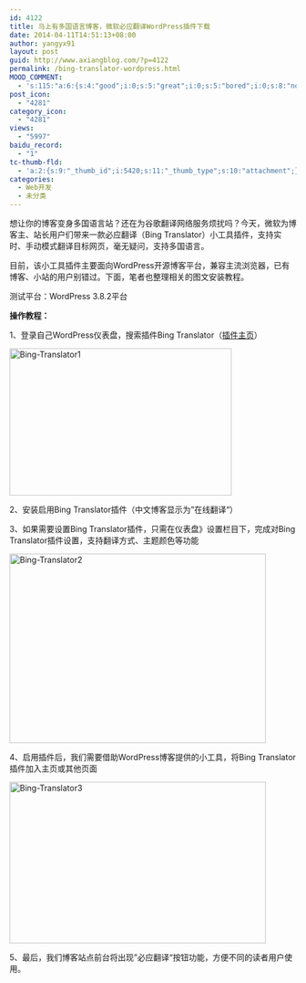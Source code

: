 ```yaml
---
id: 4122
title: 马上有多国语言博客，微软必应翻译WordPress插件下载
date: 2014-04-11T14:51:13+08:00
author: yangyx91
layout: post
guid: http://www.axiangblog.com/?p=4122
permalink: /bing-translator-wordpress.html
MOOD_COMMENT:
  - 's:115:"a:6:{s:4:"good";i:0;s:5:"great";i:0;s:5:"bored";i:0;s:8:"nonsense";i:0;s:13:"notunderstand";i:0;s:7:"passing";i:0;}";'
post_icon:
  - "4281"
category_icon:
  - "4281"
views:
  - "5997"
baidu_record:
  - "1"
tc-thumb-fld:
  - 'a:2:{s:9:"_thumb_id";i:5420;s:11:"_thumb_type";s:10:"attachment";}'
categories:
  - Web开发
  - 未分类
---
```

想让你的博客变身多国语言站？还在为谷歌翻译网络服务烦扰吗？今天，微软为博客主、站长用户们带来一款必应翻译（Bing Translator）小工具插件，支持实时、手动模式翻译目标网页，毫无疑问，支持多国语言。

目前，该小工具插件主要面向WordPress开源博客平台，兼容主流浏览器，已有博客、小站的用户别错过。下面，笔者也整理相关的图文安装教程。

测试平台：WordPress 3.8.2平台

**操作教程：**

1、登录自己WordPress仪表盘，搜索插件Bing Translator（<a href="http://wordpress.org/plugins/bing-translator/" target="_blank" rel="nofollow" >插件主页</a>）

<a href="http://www.axiangblog.com/wp-content/uploads/2014/04/Bing-Translator1.jpg" target="_blank"  rel="nofollow" ><img loading="lazy" class="aligncenter size-full wp-image-5418" src="http://www.axiangblog.com/wp-content/uploads/2014/04/Bing-Translator1.jpg" alt="Bing-Translator1" width="390" height="258" /></a>

2、安装启用Bing Translator插件（中文博客显示为”在线翻译“）

3、如果需要设置Bing Translator插件，只需在仪表盘》设置栏目下，完成对Bing Translator插件设置，支持翻译方式、主题颜色等功能

<a href="http://www.axiangblog.com/wp-content/uploads/2014/04/Bing-Translator2.jpg" target="_blank"  rel="nofollow" ><img loading="lazy" class="aligncenter size-full wp-image-5419" src="http://www.axiangblog.com/wp-content/uploads/2014/04/Bing-Translator2.jpg" alt="Bing-Translator2" width="450" height="332" /></a>

4、启用插件后，我们需要借助WordPress博客提供的小工具，将Bing Translator插件加入主页或其他页面

<a href="http://www.axiangblog.com/wp-content/uploads/2014/04/Bing-Translator3.jpg" target="_blank"  rel="nofollow" ><img loading="lazy" class="aligncenter size-full wp-image-5420" src="http://www.axiangblog.com/wp-content/uploads/2014/04/Bing-Translator3.jpg" alt="Bing-Translator3" width="450" height="283" /></a>

5、最后，我们博客站点前台将出现”必应翻译“按钮功能，方便不同的读者用户使用。